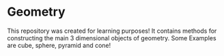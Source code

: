 # Geometry

This repository was created for learning purposes! It contains methods for constructing the main 3 dimensional objects of geometry. Some Examples are cube, sphere, pyramid and cone!
